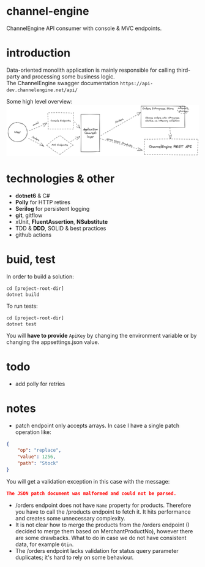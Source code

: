 # channel-engine
ChannelEngine API consumer with console &amp; MVC endpoints.

# introduction
Data-oriented monolith application is mainly responsible for calling third-party and processing some business logic.  
The ChannelEngine swagger documentation ```https://api-dev.channelengine.net/api/```  

Some high level overview:  
![highlevel](https://github.com/omelianlevkovych/channel-engine/blob/main/assets/overview.png)

# technologies & other
- **dotnet6** & C#
- **Polly** for HTTP retires
- **Serilog** for persistent logging
- **git**, gitflow
- xUnit, **FluentAssertion**, **NSubstitute**
- TDD & **DDD**, SOLID & best practices
- github actions

# buid, test
In order to build a solution:
```dotnet
cd [project-root-dir]
dotnet build
```

To run tests:
```dotnet
cd [project-root-dir]
dotnet test
```

You will **have to provide** ```ApiKey``` by changing the environment variable or by changing the appsettings.json value.

# todo
- add polly for retries


# notes
- patch endpoint only accepts arrays. In case I have a single patch operation like:
```JSON
{
    "op": "replace",
    "value": 1256,
    "path": "Stock"
}
```
You will get a validation exception in this case with the message:
```JSON
The JSON patch document was malformed and could not be parsed.
```

- /orders endpoint does not have ```Name``` property for products. Therefore you have to call the /products endpoint to fetch it.
It hits performance and creates some unnecessary complexity.
- It is not clear how to merge the products from the /orders endpoint (I decided to merge them based on MerchantProductNo), however
there are some drawbacks. What to do in case we do not have consistent data, for example ```Gtin```.
- The /orders endpoint lacks validation for status query parameter duplicates; it's hard to rely on some behaviour.

